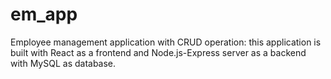 # em_app


Employee management application  with CRUD operation:  this application is built with React as a frontend and Node.js-Express server as a backend with MySQL as database.
